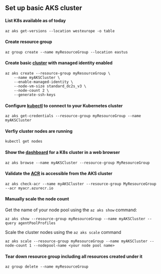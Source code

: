 ## Set up basic AKS cluster

#### List K8s available as of today
```
az aks get-versions --location westeurope -o table
```

#### Create resource group 
```
az group create --name myResourceGroup --location eastus
```

#### Create basic [cluster](https://learn.microsoft.com/en-us/cli/azure/aks?view=azure-cli-latest#az-aks-create) with managed identity enabled
```
az aks create --resource-group myResourceGroup \
    --name myAKSCluster \
    --enable-managed-identity \
    --node-vm-size standard_dc2s_v3 \
    --node-count 2 \
    --generate-ssh-keys
```
#### Configure [kubectl](https://learn.microsoft.com/en-us/azure/aks/learn/quick-kubernetes-deploy-cli) to connect to your Kubernetes cluster
```
az aks get-credentials --resource-group myResourceGroup --name myAKSCluster
```

#### Verfiy cluster nodes are running
```
kubectl get nodes
```

#### Show the [dashboard](https://learn.microsoft.com/en-us/cli/azure/aks?view=azure-cli-latest#az-aks-browse(aks-preview)) for a K8s cluster in a web browser
```
az aks browse --name myAKSCluster --resource-group MyResourceGroup
```

#### Validate the [ACR](https://learn.microsoft.com/en-us/cli/azure/aks?view=azure-cli-latest#az-aks-check-acr) is accessible from the AKS cluster

```
az aks check-acr --name myAKSCluster --resource-group MyResourceGroup --acr myacr.azurecr.io
```

#### Manually scale the node count
Get the name of your node pool using the ```az aks show``` command:
```
az aks show --resource-group myResourceGroup --name myAKSCluster --query agentPoolProfiles
```

Scale the cluster nodes using the ```az aks scale``` command
```
az aks scale --resource-group myResourceGroup --name myAKSCluster --node-count 1 --nodepool-name <your node pool name>
```

#### Tear down resource group including all resources created under it
```
az group delete --name myResourceGroup
```
